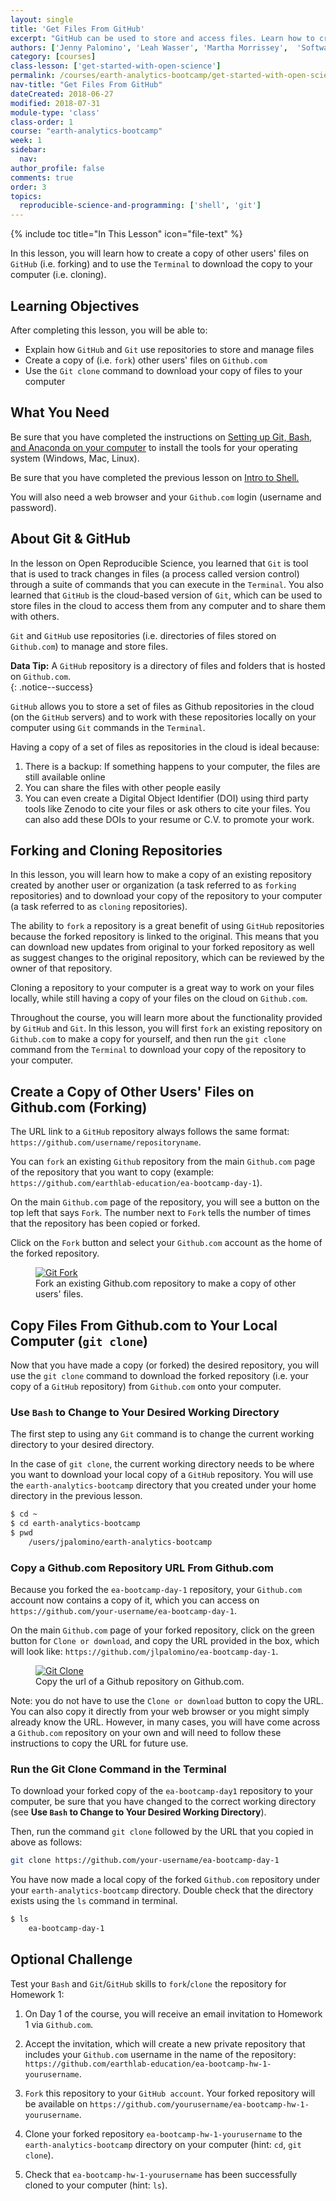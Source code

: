 ```yaml
---
layout: single
title: 'Get Files From GitHub'
excerpt: "GitHub can be used to store and access files. Learn how to create a copy of files on GitHub (forking) and to use the Terminal to download the copy to your computer (cloning)."
authors: ['Jenny Palomino', 'Leah Wasser', 'Martha Morrissey',  'Software Carpentry']
category: [courses]
class-lesson: ['get-started-with-open-science']
permalink: /courses/earth-analytics-bootcamp/get-started-with-open-science/get-files-from-github/
nav-title: "Get Files From GitHub"
dateCreated: 2018-06-27
modified: 2018-07-31
module-type: 'class'
class-order: 1
course: "earth-analytics-bootcamp"
week: 1
sidebar:
  nav:
author_profile: false
comments: true
order: 3
topics:
  reproducible-science-and-programming: ['shell', 'git']
---
```

{% include toc title="In This Lesson" icon="file-text" %}

In this lesson, you will learn how to create a copy of other users' files on `GitHub` (i.e. forking) and to use the `Terminal` to download the copy to your computer (i.e. cloning). 

<div class='notice--success' markdown="1">

## <i class="fa fa-graduation-cap" aria-hidden="true"></i> Learning Objectives

After completing this lesson, you will be able to:

* Explain how `GitHub` and `Git` use repositories to store and manage files
* Create a copy of (i.e. `fork`) other users' files on `Github.com` 
* Use the `Git clone` command to download your copy of files to your computer 

 
## <i class="fa fa-check-square-o fa-2" aria-hidden="true"></i> What You Need

Be sure that you have completed the instructions on <a href="{{ site.url }}/workshops/setup-earth-analytics-python/setup-git-bash-anaconda/" target = "_blank">Setting up Git, Bash, and Anaconda on your computer</a> to install the tools for your operating system (Windows, Mac, Linux). 

Be sure that you have completed the previous lesson on <a href="{{ site.url }}/courses/earth-analytics-bootcamp/get-started-with-open-science/intro-shell/" target = "_blank">Intro to Shell.</a>

You will also need a web browser and your `Github.com` login (username and password). 
 
 </div>


## About Git & GitHub

In the lesson on Open Reproducible Science, you learned that `Git` is tool that is used to track changes in files (a process called version control) through a suite of commands that you can execute in the `Terminal`. You also learned that `GitHub` is the cloud-based version of `Git`, which can be used to store files in the cloud to access them from any computer and to share them with others.  

`Git` and `GitHub` use repositories (i.e. directories of files stored on `Github.com`) to manage and store files. 

<i class="fa fa-star"></i> **Data Tip:** A `GitHub` repository is a directory of files and folders that is hosted on `Github.com`.  
{: .notice--success}

`GitHub` allows you to store a set of files as Github repositories in the cloud (on the `GitHub` servers) and to work with these repositories locally on your computer using `Git` commands in the `Terminal`. 

Having a copy of a set of files as repositories in the cloud is ideal because:

1. There is a backup: If something happens to your computer, the files are still available online
2. You can share the files with other people easily
3. You can even create a Digital Object Identifier (DOI) using third party tools like Zenodo to cite your files or ask others to cite your files. You can also add these DOIs to your resume or C.V. to promote your work. 


## Forking and Cloning Repositories

In this lesson, you will learn how to make a copy of an existing repository created by another user or organization (a task referred to as `forking` repositories) and to download your copy of the repository to your computer (a task referred to as `cloning` repositories). 

The ability to `fork` a repository is a great benefit of using `GitHub` repositories because the forked repository is linked to the original. This means that you can download new updates from original to your forked repository as well as suggest changes to the original repository, which can be reviewed by the owner of that repository. 

Cloning a repository to your computer is a great way to work on your files locally, while still having a copy of your files on the cloud on `Github.com`.

Throughout the course, you will learn more about the functionality provided by `GitHub` and `Git`. In this lesson, you will first `fork` an existing repository on `Github.com` to make a copy for yourself, and then run the `git clone` command from the `Terminal` to download your copy of the repository to your computer.  
   

## Create a Copy of Other Users' Files on Github.com (Forking)

The URL link to a `GitHub` repository always follows the same format: `https://github.com/username/repositoryname`. 

You can `fork` an existing `Github` repository from the main `Github.com` page of the repository that you want to copy (example: `https://github.com/earthlab-education/ea-bootcamp-day-1`).

On the main `Github.com` page of the repository, you will see a button on the top left that says `Fork`. The number next to `Fork` tells the number of times that the repository has been copied or forked.

Click on the `Fork` button and select your `Github.com` account as the home of the forked repository. 

<figure>
   <a href="https://help.github.com/assets/images/help/repository/fork_button.jpg">
   <img src="https://help.github.com/assets/images/help/repository/fork_button.jpg" alt="Git Fork"></a>
   <figcaption>Fork an existing Github.com repository to make a copy of other users' files.
   </figcaption>
</figure>



## Copy Files From Github.com to Your Local Computer (`git clone`)

Now that you have made a copy (or forked) the desired repository, you will use the `git clone` command to download the forked repository (i.e. your copy of a `GitHub` repository) from `Github.com` onto your computer. 


### Use `Bash` to Change to Your Desired Working Directory

The first step to using any `Git` command is to change the current working directory to your desired directory.

In the case of `git clone`, the current working directory needs to be where you want to download your local copy of a `GitHub` repository. You will use the `earth-analytics-bootcamp` directory that you created under your home directory in the previous lesson.

```bash
$ cd ~
$ cd earth-analytics-bootcamp
$ pwd
    /users/jpalomino/earth-analytics-bootcamp
```

### Copy a Github.com Repository URL From Github.com

Because you forked the `ea-bootcamp-day-1` repository, your `Github.com` account now contains a copy of it, which you can access on `https://github.com/your-username/ea-bootcamp-day-1`. 

On the main `Github.com` page of your forked repository, click on the green button for `Clone or download`, and copy the URL provided in the box, which will look like: `https://github.com/jlpalomino/ea-bootcamp-day-1`. 


<figure>
    <a href="https://services.github.com/on-demand/images/gifs/github-cli/git-clone.gif">
   <img src="https://services.github.com/on-demand/images/gifs/github-cli/git-clone.gif" alt="Git Clone"></a>
   <figcaption>Copy the url of a Github repository on Github.com.
   </figcaption>
</figure>


Note: you do not have to use the `Clone or download` button to copy the URL. You can also copy it directly from your web browser or you might simply already know the URL. However, in many cases, you will have come across a `Github.com` repository on your own and will need to follow these instructions to copy the URL for future use.


### Run the Git Clone Command in the Terminal

To download your forked copy of the `ea-bootcamp-day1` repository to your computer, be sure that you have changed to the correct working directory (see **Use `Bash` to Change to Your Desired Working Directory**). 

Then, run the command `git clone` followed by the URL that you copied in above as follows: 

```bash
git clone https://github.com/your-username/ea-bootcamp-day-1
```

You have now made a local copy of the forked `Github.com` repository under your `earth-analytics-bootcamp` directory. Double check that the directory exists using the `ls` command in terminal. 

```bash
$ ls     
    ea-bootcamp-day-1
```

<div class="notice--warning" markdown="1">

## <i class="fa fa-pencil-square-o" aria-hidden="true"></i> Optional Challenge 

Test your `Bash` and `Git`/`GitHub` skills to `fork`/`clone` the repository for Homework 1:

1. On Day 1 of the course, you will receive an email invitation to Homework 1 via `Github.com`.

2. Accept the invitation, which will create a new private repository that includes your `Github.com` username in the name of the repository: `https://github.com/earthlab-education/ea-bootcamp-hw-1-yourusername`.

3. `Fork` this repository to your `GitHub account`. Your forked repository will be available on `https://github.com/yourusername/ea-bootcamp-hw-1-yourusername`.

4. Clone your forked repository `ea-bootcamp-hw-1-yourusername` to the `earth-analytics-bootcamp` directory on your computer (hint: `cd`, `git clone`).

5. Check that `ea-bootcamp-hw-1-yourusername` has been successfully cloned to your computer (hint: `ls`).

</div>

